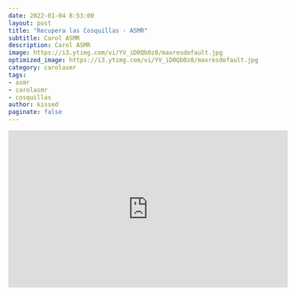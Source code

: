 ```yaml
---
date: 2022-01-04 8:53:00
layout: post
title: "Recupera las Cosquillas - ASMR"
subtitle: Carol ASMR
description: Carol ASMR
image: https://i3.ytimg.com/vi/YV_iD0Qb0z8/maxresdefault.jpg
optimized_image: https://i3.ytimg.com/vi/YV_iD0Qb0z8/maxresdefault.jpg
category: carolasmr
tags:
- asmr
- carolasmr
- cosquillas
author: kissed
paginate: false
---
```

<iframe width="560" height="315"
src="https://www.youtube.com/embed/YV_iD0Qb0z8" 
frameborder="0" 
allow="accelerometer; autoplay; encrypted-media; gyroscope; picture-in-picture" 
allowfullscreen></iframe>
